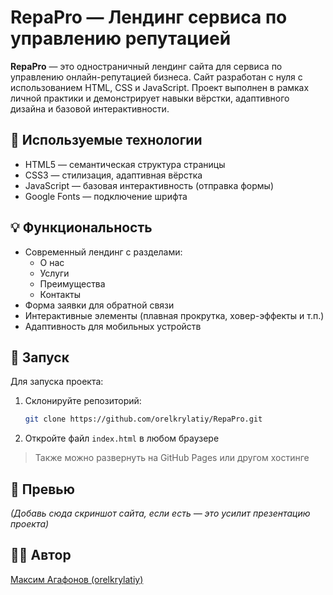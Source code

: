 
# RepaPro — Лендинг сервиса по управлению репутацией

**RepaPro** — это одностраничный лендинг сайта для сервиса по управлению онлайн-репутацией бизнеса. Сайт разработан с нуля с использованием HTML, CSS и JavaScript. Проект выполнен в рамках личной практики и демонстрирует навыки вёрстки, адаптивного дизайна и базовой интерактивности.

## 🔧 Используемые технологии

- HTML5 — семантическая структура страницы
- CSS3 — стилизация, адаптивная вёрстка
- JavaScript — базовая интерактивность (отправка формы)
- Google Fonts — подключение шрифта

## 💡 Функциональность

- Современный лендинг с разделами:
  - О нас
  - Услуги
  - Преимущества
  - Контакты
- Форма заявки для обратной связи
- Интерактивные элементы (плавная прокрутка, ховер-эффекты и т.п.)
- Адаптивность для мобильных устройств

## 🚀 Запуск

Для запуска проекта:
1. Склонируйте репозиторий:
   ```bash
   git clone https://github.com/orelkrylatiy/RepaPro.git
   ```
2. Откройте файл `index.html` в любом браузере

> Также можно развернуть на GitHub Pages или другом хостинге

## 📸 Превью

*(Добавь сюда скриншот сайта, если есть — это усилит презентацию проекта)*

## 🧑‍💻 Автор

[Максим Агафонов (orelkrylatiy)](https://github.com/orelkrylatiy)


